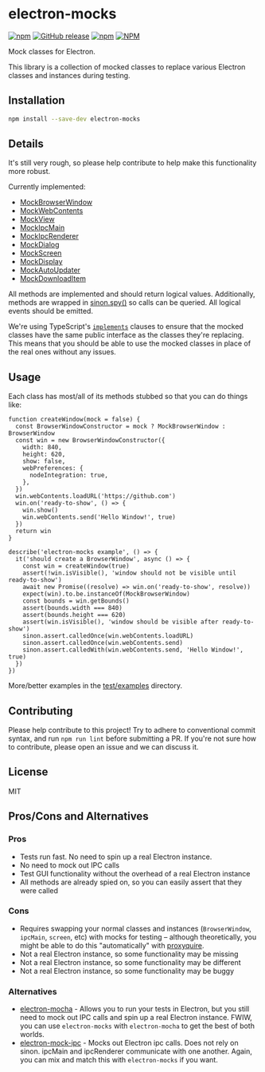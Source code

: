 # electron-mocks

[![npm](https://img.shields.io/npm/v/electron-mocks.svg)](https://www.npmjs.com/package/electron-mocks)
[![GitHub release](https://img.shields.io/github/release/spaceagetv/electron-mocks.svg)](https://github.com/spaceagetv/electron-mocks/releases)
[![npm](https://img.shields.io/npm/dm/electron-mocks)](https://www.npmjs.com/package/electron-mocks)
[![NPM](https://img.shields.io/npm/l/electron-mocks)](/LICENSE.txt)

Mock classes for Electron.

This library is a collection of mocked classes to replace various Electron classes and instances during testing.

## Installation

```bash
npm install --save-dev electron-mocks
```

## Details

It's still very rough, so please help contribute to help make this functionality more robust.

Currently implemented:

- [MockBrowserWindow](src/MockBrowserWindow.ts)
- [MockWebContents](src/MockWebContents.ts)
- [MockView](src/MockView.ts)
- [MockIpcMain](src/MockIpcMain.ts)
- [MockIpcRenderer](src/MockIpcRenderer.ts)
- [MockDialog](src/MockDialog.ts)
- [MockScreen](src/MockScreen.ts)
- [MockDisplay](src/MockDisplay.ts)
- [MockAutoUpdater](src/MockAutoUpdater.ts)
- [MockDownloadItem](src/MockDownloadItem.ts)

All methods are implemented and should return logical values. Additionally, methods are wrapped in [sinon.spy()]([url](https://sinonjs.org/releases/latest/spies/)) so calls can be queried. All logical events should be emitted.

We're using TypeScript's [`implements`](https://www.typescriptlang.org/docs/handbook/2/classes.html#implements-clauses) clauses to ensure that the mocked classes have the same public interface as the classes they're replacing. This means that you should be able to use the mocked classes in place of the real ones without any issues.

## Usage

Each class has most/all of its methods stubbed so that you can do things like:

```JS
function createWindow(mock = false) {
  const BrowserWindowConstructor = mock ? MockBrowserWindow : BrowserWindow
  const win = new BrowserWindowConstructor({
    width: 840,
    height: 620,
    show: false,
    webPreferences: {
      nodeIntegration: true,
    },
  })
  win.webContents.loadURL('https://github.com')
  win.on('ready-to-show', () => {
    win.show()
    win.webContents.send('Hello Window!', true)
  })
  return win
}

describe('electron-mocks example', () => {
  it('should create a BrowserWindow', async () => {
    const win = createWindow(true)
    assert(!win.isVisible(), 'window should not be visible until ready-to-show')
    await new Promise((resolve) => win.on('ready-to-show', resolve))
    expect(win).to.be.instanceOf(MockBrowserWindow)
    const bounds = win.getBounds()
    assert(bounds.width === 840)
    assert(bounds.height === 620)
    assert(win.isVisible(), 'window should be visible after ready-to-show')
    sinon.assert.calledOnce(win.webContents.loadURL)
    sinon.assert.calledOnce(win.webContents.send)
    sinon.assert.calledWith(win.webContents.send, 'Hello Window!', true)
  })
})
```

More/better examples in the [test/examples](test/examples) directory.

## Contributing

Please help contribute to this project! Try to adhere to conventional commit syntax, and run `npm run lint` before submitting a PR. If you're not sure how to contribute, please open an issue and we can discuss it.

## License

MIT

## Pros/Cons and Alternatives

### Pros

- Tests run fast. No need to spin up a real Electron instance.
- No need to mock out IPC calls
- Test GUI functionality without the overhead of a real Electron instance
- All methods are already spied on, so you can easily assert that they were called

### Cons

- Requires swapping your normal classes and instances (`BrowserWindow`, `ipcMain`, `screen`, etc) with mocks for testing – although theoretically, you might be able to do this "automatically" with [proxyquire](https://www.npmjs.com/package/proxyquire).
- Not a real Electron instance, so some functionality may be missing
- Not a real Electron instance, so some functionality may be different
- Not a real Electron instance, so some functionality may be buggy

### Alternatives

- [electron-mocha](https://github.com/jprichardson/electron-mocha) - Allows you to run your tests in Electron, but you still need to mock out IPC calls and spin up a real Electron instance. FWIW, you can use `electron-mocks` with `electron-mocha` to get the best of both worlds.
- [electron-mock-ipc](https://github.com/h3poteto/electron-mock-ipc) - Mocks out Electron ipc calls. Does not rely on sinon. ipcMain and ipcRenderer communicate with one another. Again, you can mix and match this with `electron-mocks` if you want.
